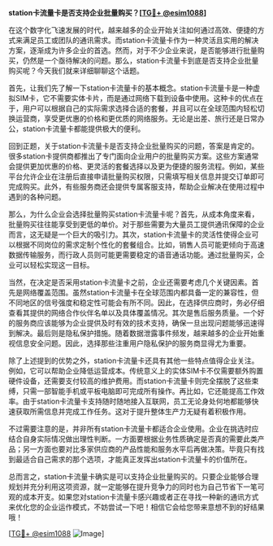 **station卡流量卡是否支持企业批量购买？[[TG💪+ @esim1088](https://t.me/s/esim1088)]**

在这个数字化飞速发展的时代，越来越多的企业开始关注如何通过高效、便捷的方式来满足员工或团队的通讯需求。而station卡流量卡作为一种灵活且实用的解决方案，逐渐成为许多企业的首选。然而，对于不少企业来说，是否能够进行批量购买，仍然是一个亟待解决的问题。那么，station卡流量卡到底是否支持企业批量购买呢？今天我们就来详细聊聊这个话题。

首先，让我们先了解一下station卡流量卡的基本概念。station卡流量卡是一种虚拟SIM卡，它不需要实体卡片，而是通过网络下载到设备中使用。这种卡的优点在于，用户可以根据自己的实际需求选择合适的套餐，并且可以在全球范围内轻松切换运营商，享受更优惠的价格和更优质的网络服务。无论是出差、旅行还是日常办公，station卡流量卡都能提供极大的便利。

回到正题，关于station卡流量卡是否支持企业批量购买的问题，答案是肯定的。很多station卡提供商都推出了专门面向企业用户的批量购买方案。这些方案通常会提供更加优惠的价格、更灵活的套餐选择以及更为便捷的服务流程。例如，某些平台允许企业在注册后直接申请批量购买权限，只需填写相关信息并提交订单即可完成购买。此外，有些服务商还会提供专属客服支持，帮助企业解决在使用过程中遇到的各种问题。

那么，为什么企业会选择批量购买station卡流量卡呢？首先，从成本角度来看，批量购买往往能享受到更低的单价。对于那些需要为大量员工提供通讯保障的企业而言，这无疑是一个巨大的吸引力。其次，station卡流量卡的灵活性使得企业可以根据不同岗位的需求定制个性化的套餐组合。比如，销售人员可能更倾向于高速数据传输服务，而行政人员则可能更需要稳定的语音通话功能。通过批量购买，企业可以轻松实现这一目标。

当然，在决定是否采用station卡流量卡之前，企业还需要考虑几个关键因素。首先是网络覆盖范围。虽然station卡流量卡在全球范围内都具备一定的兼容性，但不同地区的信号强度和稳定性可能会有所不同。因此，在选择供应商时，务必仔细查看其提供的网络合作伙伴名单以及具体覆盖情况。其次是售后服务质量。一个好的服务商应该能够为企业提供及时有效的技术支持，确保一旦出现问题能够迅速得到解决。最后则是隐私保护措施。随着数据泄露事件频发，越来越多的企业开始重视信息安全问题。因此，选择那些注重用户隐私保护的服务商显得尤为重要。

除了上述提到的优势之外，station卡流量卡还具有其他一些特点值得企业关注。例如，它可以帮助企业降低运营成本。传统意义上的实体SIM卡不仅需要额外购置硬件设备，还需要支付较高的维护费用。而station卡流量卡则完全摆脱了这些束缚，只需一部智能手机或平板电脑即可完成所有操作。再比如，它还能提高工作效率。由于station卡流量卡支持随时随地接入互联网，员工无论身处何地都能够快速获取所需信息并完成工作任务。这对于提升整体生产力无疑有着积极作用。

不过需要注意的是，并非所有station卡流量卡都适合企业使用。企业在挑选时应结合自身实际情况做出理性判断。一方面要根据业务性质确定是否真的需要此类产品；另一方面也要对比多家供应商的产品性能和服务水平后再做决策。毕竟只有找到最适合自己需求的那个选项，才能真正发挥出station卡流量卡的价值所在。

总而言之，station卡流量卡确实是可以支持企业批量购买的。只要企业能够合理规划并充分利用这项资源，就一定能够在提升竞争力的同时也为自己节省下一笔可观的成本开支。如果您对station卡流量卡感兴趣或者正在寻找一种新的通讯方式来优化您的企业运作模式，不妨尝试一下吧！相信它会给您带来意想不到的好结果哦！

[[TG💪+ @esim1088](https://t.me/s/esim1088) ![Image](https://i.postimg.cc/4NQfJmqS/Snipaste-2025-05-13-00-14-12.png)]